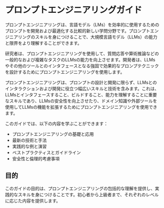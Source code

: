# プロンプトエンジニアリングガイド

プロンプトエンジニアリングは、言語モデル（LMs）を効率的に使用するためのプロンプトを開発および最適化する比較的新しい学問分野です。プロンプトエンジニアリングのスキルを身につけることで、大規模言語モデル（LLMs）の能力と限界をより理解することができます。

研究者は、プロンプトエンジニアリングを使用して、質問応答や算術推論などの一般的なおよび複雑なタスクのLLMsの能力を向上させます。開発者は、LLMsやその他のツールとのインタフェースとなる強固で効果的なプロンプテクニックを設計するためにプロンプトエンジニアリングを使用します。

プロンプトエンジニアリングは、プロンプトの設計と開発に限らず、LLMsとのインタラクションおよび開発に役立つ幅広いスキルと技術を含みます。これは、LLMsとインタフェースすること、ビルドすること、能力を理解することに重要なスキルであり、LLMsの安全性を向上させたり、ドメイン知識や外部ツールを使用してLLMsの機能を拡張するためにプロンプトエンジニアリングを使用できます。

このガイドでは、以下の内容を学ぶことができます：

- プロンプトエンジニアリングの基礎と応用
- 最新の技術と手法
- 実践的な例と演習
- ベストプラクティスとガイドライン
- 安全性と倫理的考慮事項

## 目的

このガイドの目的は、プロンプトエンジニアリングの包括的な理解を提供し、実践的なスキルを身につけることです。初心者から上級者まで、それぞれのレベルに応じた内容を提供します。
